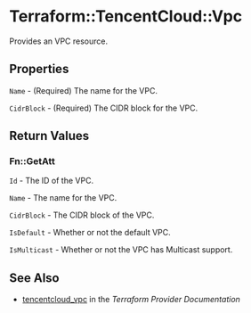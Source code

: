 # Terraform::TencentCloud::Vpc

Provides an VPC resource.

## Properties

`Name` - (Required) The name for the VPC.

`CidrBlock` - (Required) The CIDR block for the VPC.


## Return Values

### Fn::GetAtt

`Id` - The ID of the VPC.

`Name` - The name for the VPC.

`CidrBlock` - The CIDR block of the VPC.

`IsDefault` - Whether or not the default VPC.

`IsMulticast` - Whether or not the VPC has Multicast support.

## See Also

* [tencentcloud_vpc](https://www.terraform.io/docs/providers/tencentcloud/r/vpc.html) in the _Terraform Provider Documentation_
